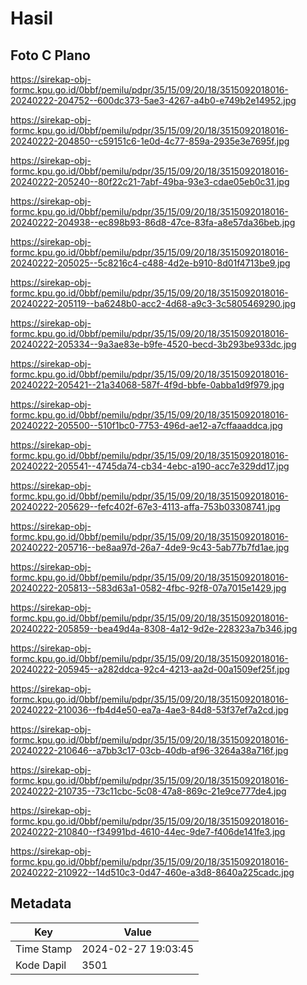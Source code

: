 # Hasil

## Foto C Plano

https://sirekap-obj-formc.kpu.go.id/0bbf/pemilu/pdpr/35/15/09/20/18/3515092018016-20240222-204752--600dc373-5ae3-4267-a4b0-e749b2e14952.jpg

https://sirekap-obj-formc.kpu.go.id/0bbf/pemilu/pdpr/35/15/09/20/18/3515092018016-20240222-204850--c59151c6-1e0d-4c77-859a-2935e3e7695f.jpg

https://sirekap-obj-formc.kpu.go.id/0bbf/pemilu/pdpr/35/15/09/20/18/3515092018016-20240222-205240--80f22c21-7abf-49ba-93e3-cdae05eb0c31.jpg

https://sirekap-obj-formc.kpu.go.id/0bbf/pemilu/pdpr/35/15/09/20/18/3515092018016-20240222-204938--ec898b93-86d8-47ce-83fa-a8e57da36beb.jpg

https://sirekap-obj-formc.kpu.go.id/0bbf/pemilu/pdpr/35/15/09/20/18/3515092018016-20240222-205025--5c8216c4-c488-4d2e-b910-8d01f4713be9.jpg

https://sirekap-obj-formc.kpu.go.id/0bbf/pemilu/pdpr/35/15/09/20/18/3515092018016-20240222-205119--ba6248b0-acc2-4d68-a9c3-3c5805469290.jpg

https://sirekap-obj-formc.kpu.go.id/0bbf/pemilu/pdpr/35/15/09/20/18/3515092018016-20240222-205334--9a3ae83e-b9fe-4520-becd-3b293be933dc.jpg

https://sirekap-obj-formc.kpu.go.id/0bbf/pemilu/pdpr/35/15/09/20/18/3515092018016-20240222-205421--21a34068-587f-4f9d-bbfe-0abba1d9f979.jpg

https://sirekap-obj-formc.kpu.go.id/0bbf/pemilu/pdpr/35/15/09/20/18/3515092018016-20240222-205500--510f1bc0-7753-496d-ae12-a7cffaaaddca.jpg

https://sirekap-obj-formc.kpu.go.id/0bbf/pemilu/pdpr/35/15/09/20/18/3515092018016-20240222-205541--4745da74-cb34-4ebc-a190-acc7e329dd17.jpg

https://sirekap-obj-formc.kpu.go.id/0bbf/pemilu/pdpr/35/15/09/20/18/3515092018016-20240222-205629--fefc402f-67e3-4113-affa-753b03308741.jpg

https://sirekap-obj-formc.kpu.go.id/0bbf/pemilu/pdpr/35/15/09/20/18/3515092018016-20240222-205716--be8aa97d-26a7-4de9-9c43-5ab77b7fd1ae.jpg

https://sirekap-obj-formc.kpu.go.id/0bbf/pemilu/pdpr/35/15/09/20/18/3515092018016-20240222-205813--583d63a1-0582-4fbc-92f8-07a7015e1429.jpg

https://sirekap-obj-formc.kpu.go.id/0bbf/pemilu/pdpr/35/15/09/20/18/3515092018016-20240222-205859--bea49d4a-8308-4a12-9d2e-228323a7b346.jpg

https://sirekap-obj-formc.kpu.go.id/0bbf/pemilu/pdpr/35/15/09/20/18/3515092018016-20240222-205945--a282ddca-92c4-4213-aa2d-00a1509ef25f.jpg

https://sirekap-obj-formc.kpu.go.id/0bbf/pemilu/pdpr/35/15/09/20/18/3515092018016-20240222-210036--fb4d4e50-ea7a-4ae3-84d8-53f37ef7a2cd.jpg

https://sirekap-obj-formc.kpu.go.id/0bbf/pemilu/pdpr/35/15/09/20/18/3515092018016-20240222-210646--a7bb3c17-03cb-40db-af96-3264a38a716f.jpg

https://sirekap-obj-formc.kpu.go.id/0bbf/pemilu/pdpr/35/15/09/20/18/3515092018016-20240222-210735--73c11cbc-5c08-47a8-869c-21e9ce777de4.jpg

https://sirekap-obj-formc.kpu.go.id/0bbf/pemilu/pdpr/35/15/09/20/18/3515092018016-20240222-210840--f34991bd-4610-44ec-9de7-f406de141fe3.jpg

https://sirekap-obj-formc.kpu.go.id/0bbf/pemilu/pdpr/35/15/09/20/18/3515092018016-20240222-210922--14d510c3-0d47-460e-a3d8-8640a225cadc.jpg


## Metadata

| Key        | Value               |
| ---------- | ------------------- |
| Time Stamp | 2024-02-27 19:03:45 |
| Kode Dapil | 3501                |



